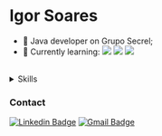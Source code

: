 # Igor Soares

- 🔭 Java developer on Grupo Secrel;
- 🌱 Currently learning: 
      <img src="https://img.shields.io/badge/%20-C%23-blue" /> <img src="https://img.shields.io/badge/%20-Kotlin-yellowgreen" />
      <img src="https://img.shields.io/badge/%20-ReactJS-brightgreen" />
      
</br>
<details>
	<summary>Skills</summary>
	<ul>
    	  <li><img src="https://img.shields.io/badge/%20-Delphi-red" /></li>
	  <li><img src="https://img.shields.io/badge/%20-C%23-blue" /></li>
	  <li><img src="https://img.shields.io/badge/%20-ReactJS-brightgreen" /></li>
	  <li><img src="https://img.shields.io/badge/SQL Server-ff7851" /></li>
	  <li><img src="https://img.shields.io/badge/Oracle-44b2fb" /></li>
    	  <li><img src="https://img.shields.io/badge/Postgres -563d7c" /></li>
	  
  </ul>
</details>

### Contact
[![Linkedin Badge](https://img.shields.io/badge/-igorsoarestech-blue?style=flat-square&logo=Linkedin&logoColor=white&link=https://www.linkedin.com/in/igorsoarestech/)](https://www.linkedin.com/in/igorsoarestech/)
[![Gmail Badge](https://img.shields.io/badge/-igorsoarestech1@gmail.com-c14438?style=flat-square&logo=Gmail&logoColor=white&link=mailto:igorsoarestech1@gmail.com)](mailto:igorsoarestech1@gmail.com)

<!--
**IgorSoares12/igorsoares12** is a ✨ _special_ ✨ repository because its `README.md` (this file) appears on your GitHub profile.

Here are some ideas to get you started:

- 🔭 I’m currently working on ...
- 🌱 I’m currently learning about C#, JavaScript
- 👯 I’m looking to collaborate on ...
- 🤔 I’m looking for help with ...
- 💬 Ask me about ...
- 📫 How to reach me: ...
- 😄 Pronouns: ...
- ⚡ Fun fact: ...
-->
